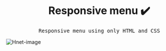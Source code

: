 <h1 align="center"> Responsive menu ✔️</h1>
<p align="center"><samp>Responsive menu using only HTML and CSS</samp></p>


![Hnet-image](https://user-images.githubusercontent.com/67589338/105577127-6a90be80-5d80-11eb-9276-d310b30c69d3.gif)
